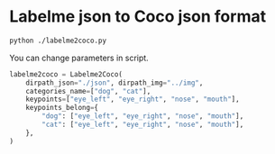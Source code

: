 # Labelme json to Coco json format

```bash
python ./labelme2coco.py
```

You can change parameters in script.
```python
labelme2coco = Labelme2Coco(
    dirpath_json="./json", dirpath_img="../img",
    categories_name=["dog", "cat"],
    keypoints=["eye_left", "eye_right", "nose", "mouth"],
    keypoints_belong={
        "dog": ["eye_left", "eye_right", "nose", "mouth"],
        "cat": ["eye_left", "eye_right", "nose", "mouth"],
    },
)
```
